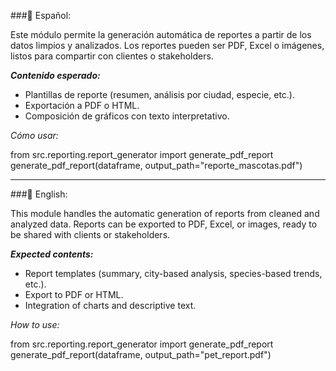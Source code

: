 ###📘 Español:

Este módulo permite la generación automática de reportes a partir de los datos limpios y analizados.
Los reportes pueden ser PDF, Excel o imágenes, listos para compartir con clientes o stakeholders.

***Contenido esperado:***

- Plantillas de reporte (resumen, análisis por ciudad, especie, etc.).
- Exportación a PDF o HTML.
- Composición de gráficos con texto interpretativo.

*Cómo usar:*

from src.reporting.report_generator import generate_pdf_report
generate_pdf_report(dataframe, output_path="reporte_mascotas.pdf")

-------------------------------------------------------------------------------------------------------------------------------------------------------------------------------------

###📗 English:

This module handles the automatic generation of reports from cleaned and analyzed data.
Reports can be exported to PDF, Excel, or images, ready to be shared with clients or stakeholders.

***Expected contents:***

- Report templates (summary, city-based analysis, species-based trends, etc.).
- Export to PDF or HTML.
- Integration of charts and descriptive text.

*How to use:*

from src.reporting.report_generator import generate_pdf_report
generate_pdf_report(dataframe, output_path="pet_report.pdf")
